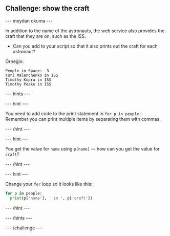 ## Challenge: show the craft

\--- meydan okuma \---

In addition to the name of the astronauts, the web service also provides the craft that they are on, such as the ISS.

+ Can you add to your script so that it also prints out the craft for each astronaut? 

Örneğin:

    People in Space:  3
    Yuri Malenchenko in ISS
    Timothy Kopra in ISS
    Timothy Peake in ISS
    

\--- hints \---

\--- hint \---

You need to add code to the print statement in `for p in people:`. Remember you can print multiple items by separating them with commas.

\--- /hint \---

\--- hint \---

You get the value for `name` using `p[name]` — how can you get the value for `craft`?

\--- /hint \---

\--- hint \---

Change your `for` loop so it looks like this:

```python
for p in people:
  print(p['name'], ' in ', p['craft'])
```

\--- /hint \---

\--- /hints \---

\--- /challenge \---